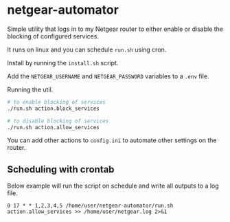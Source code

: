 # netgear-automator

Simple utility that logs in to my Netgear router to either enable or disable the
blocking of configured services.

It runs on linux and you can schedule `run.sh` using cron.

Install by running the `install.sh` script.

Add the `NETGEAR_USERNAME` and `NETGEAR_PASSWORD` variables to a `.env` file.

Running the util.

```bash
# to enable blocking of services
./run.sh action.block_services

# to disable blocking of services
./run.sh action.allow_services
```

You can add other actions to `config.ini` to automate other settings on the router.

## Scheduling with crontab

Below example will run the script on schedule and write all outputs to a log file.

`0 17 * * 1,2,3,4,5 /home/user/netgear-automator/run.sh action.allow_services >> /home/user/netgear.log 2>&1`
